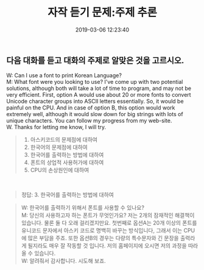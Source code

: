 ﻿---
layout: post
title:  "자작 듣기 문제:주제 추론"
date:   2019-03-06 12:23:40
categories: "자작문제"
permalink: /archivers/ownL1
---

## 다음 대화를 듣고 대화의 주제로 알맞은 것을 고르시오.
    
W: Can I use a font to print Korean Language?  
M: What font were you looking to use? I've come up with two potential solutions, although both will take a lot of time to program, and may not be very efficient. First, option A would use about 20 or more fonts to convert Unicode character groups into ASCII letters essentially. So, it would be painful on the CPU. And in case of option B, this option would work extremely well, although it would slow down for big strings with lots of unique characters. You can follow my progress from my web-site.  
W. Thanks for letting me know, I will try.
     
> 1. 아스키코드의 문제점에 대하여
> 2. 한국어의 문제점에 대하여
> 3. 한국어를 출력하는 방법에 대하여
> 4. 폰트의 상업적 사용허가에 대하여
> 5. CPU의 손상원인에 대하여

<!--more-->

&nbsp;
        
> 정답: 3. 한국어를 출력하는 방법에 대하여

>W: 한국어를 출력하기 위해서 폰트를 사용할 수 있나요?  
>M: 당신의 사용하고자 하는 폰트가 무엇인가요? 저는 2개의 잠재적인 해결책이 있습니다. 물론 둘 다 오래 걸리겠지만요. 첫번째로 옵션A는 20개 이상의 폰트를 유니코드 문자에서 아스키 코드로 명백히 바꾸는 방식입니다, 그래서 이는 CPU에 많은 부담을 주죠. 또한 옵션B의 경우는 다량의 특수문자와 긴 문장을 출력라게 될지라도 매우 잘 작동할 것 입니다. 저의 홈페이지에 오시면 저의 과정을 따라 올 수 있습니다.  
>W: 알려줘서 감사합니다. 시도해 보죠.

